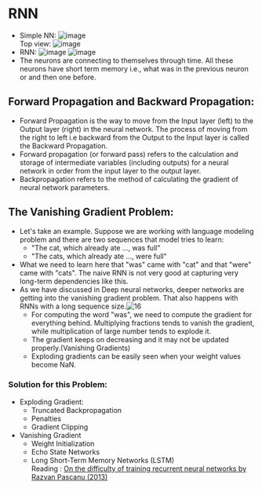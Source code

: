 # RNN
- Simple NN: 
![image](https://user-images.githubusercontent.com/87144045/128824131-1a3b2215-e796-4755-b28d-f1a1cdd20c3a.png)  
Top view: ![image](https://user-images.githubusercontent.com/87144045/128824188-deddef93-64f1-45ae-9886-aeade8b87f12.png)
- RNN: 
![image](https://user-images.githubusercontent.com/87144045/128824259-f81f6fe3-b533-4dd5-86b3-a30ecf0aae2f.png)
![image](https://user-images.githubusercontent.com/87144045/128824284-20cb5dfd-e50a-4a73-b70e-07f4375fd59e.png)
- The neurons are connecting to themselves through time.
All these neurons have short term memory i.e., what was in the previous neuron or and then one before.
## Forward Propagation and  Backward Propagation:
- Forward Propagation is the way to move from the Input layer (left) to the Output layer (right) in the neural network. The process of moving from the right to left i.e backward from the Output to the Input layer is called the Backward Propagation.
- Forward propagation (or forward pass) refers to the calculation and storage of intermediate variables (including outputs) for a neural network in order from the input layer to the output layer.
- Backpropagation refers to the method of calculating the gradient of neural network parameters.
## The Vanishing Gradient Problem:
- Let's take an example. Suppose we are working with language modeling problem and there are two sequences that model tries to learn:
  - "The cat, which already ate ..., was full"
  - "The cats, which already ate ..., were full"
- What we need to learn here that "was" came with "cat" and that "were" came with "cats". The naive RNN is not very good at capturing very long-term dependencies like this.
- As we have discussed in Deep neural networks, deeper networks are getting into the vanishing gradient problem. That also happens with RNNs with a long sequence size.![16](https://user-images.githubusercontent.com/87144045/128827419-3ce60164-d3bb-4c49-b73f-059052043a0e.png)
  - For computing the word "was", we need to compute the gradient for everything behind. Multiplying fractions tends to vanish the gradient, while multiplication of large number tends to explode it.
  - The gradient keeps on decreasing and it may not be updated properly.(Vanishing Gradients)
  - Exploding gradients can be easily seen when your weight values become NaN.
 ### Solution for this Problem:
 - Exploding Gradient:
   - Truncated Backpropagation
   - Penalties
   - Gradient Clipping
 - Vanishing Gradient
   - Weight Initialization
   - Echo State Networks
   - Long Short-Term Memory Networks (LSTM)  
  Reading : [On the difficulty of training recurrent neural networks by Razvan Pascanu (2013)](https://arxiv.org/pdf/1211.5063.pdf)
